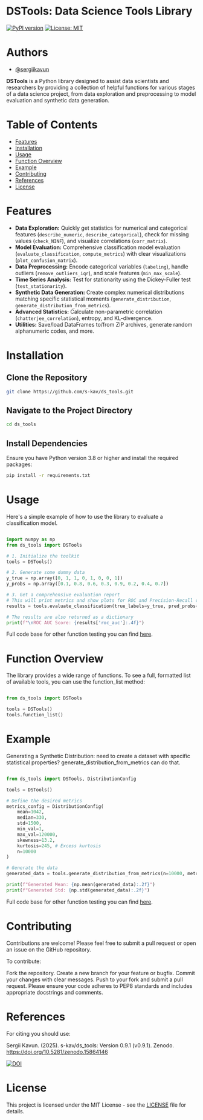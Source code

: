 # DSTools: Data Science Tools Library

[![PyPI version](https://badge.fury.io/py/dscience_tools.svg)](https://badge.fury.io/py/dscience_tools)
[![License: MIT](https://img.shields.io/badge/License-MIT-yellow.svg)](https://opensource.org/licenses/MIT)

# Authors

- [@sergiikavun](https://www.linkedin.com/in/sergii-kavun/)

**DSTools** is a Python library designed to assist data scientists and researchers by providing a collection of helpful functions for various stages of a data science project, from data exploration and preprocessing to model evaluation and synthetic data generation.

# Table of Contents

*   [Features](#features)
*   [Installation](#installation)
*   [Usage](#usage)
*   [Function Overview](#function-overview)
*   [Example](#example)
*   [Contributing](#contributing)
*   [References](#references)
*   [License](#license)


# Features

- **Data Exploration:** Quickly get statistics for numerical and categorical features (`describe_numeric`, `describe_categorical`), check for missing values (`check_NINF`), and visualize correlations (`corr_matrix`).
- **Model Evaluation:** Comprehensive classification model evaluation (`evaluate_classification`, `compute_metrics`) with clear visualizations (`plot_confusion_matrix`).
- **Data Preprocessing:** Encode categorical variables (`labeling`), handle outliers (`remove_outliers_iqr`), and scale features (`min_max_scale`).
- **Time Series Analysis:** Test for stationarity using the Dickey-Fuller test (`test_stationarity`).
- **Synthetic Data Generation:** Create complex numerical distributions matching specific statistical moments (`generate_distribution`, `generate_distribution_from_metrics`).
- **Advanced Statistics:** Calculate non-parametric correlation (`chatterjee_correlation`), entropy, and KL-divergence.
- **Utilities:** Save/load DataFrames to/from ZIP archives, generate random alphanumeric codes, and more.


# Installation

## Clone the Repository

```bash
git clone https://github.com/s-kav/ds_tools.git

```

## Navigate to the Project Directory

```bash
cd ds_tools

```

## Install Dependencies

Ensure you have Python version 3.8 or higher and install the required packages:

```bash
pip install -r requirements.txt

```

# Usage

Here's a simple example of how to use the library to evaluate a classification model.


```python

import numpy as np
from ds_tools import DSTools

# 1. Initialize the toolkit
tools = DSTools()

# 2. Generate some dummy data
y_true = np.array([0, 1, 1, 0, 1, 0, 0, 1])
y_probs = np.array([0.1, 0.8, 0.6, 0.3, 0.9, 0.2, 0.4, 0.7])

# 3. Get a comprehensive evaluation report
# This will print metrics and show plots for ROC and Precision-Recall curves.
results = tools.evaluate_classification(true_labels=y_true, pred_probs=y_probs)

# The results are also returned as a dictionary
print(f"\nROC AUC Score: {results['roc_auc']:.4f}")

```


Full code base for other function testing you can find [here](https://github.com/s-kav/ds_tools/blob/main/tests/code_checking_dstool.py).


# Function Overview

The library provides a wide range of functions. To see a full, formatted list of available tools, you can use the function_list method:

```python

from ds_tools import DSTools

tools = DSTools()
tools.function_list()

```

# Example

Generating a Synthetic Distribution: need to create a dataset with specific statistical properties?
generate_distribution_from_metrics can do that.


```python

from ds_tools import DSTools, DistributionConfig

tools = DSTools()

# Define the desired metrics
metrics_config = DistributionConfig(
    mean=1042,
    median=330,
    std=1500,
    min_val=1,
    max_val=120000,
    skewness=13.2,
    kurtosis=245, # Excess kurtosis
    n=10000
)

# Generate the data
generated_data = tools.generate_distribution_from_metrics(n=10000, metrics=metrics_config)

print(f"Generated Mean: {np.mean(generated_data):.2f}")
print(f"Generated Std: {np.std(generated_data):.2f}")

```


Full code base for other function testing you can find [here](https://github.com/s-kav/ds_tools/blob/main/tests/code_checking_dstool.py).


# Contributing

Contributions are welcome! Please feel free to submit a pull request or open an issue on the GitHub repository.

To contribute:

Fork the repository.
Create a new branch for your feature or bugfix.
Commit your changes with clear messages.
Push to your fork and submit a pull request.
Please ensure your code adheres to PEP8 standards and includes appropriate docstrings and comments.


# References

For citing you should use:

Sergii Kavun. (2025). s-kav/ds_tools: Version 0.9.1 (v0.9.1). Zenodo. https://doi.org/10.5281/zenodo.15864146

[![DOI](https://zenodo.org/badge/1001952407.svg)](https://doi.org/10.5281/zenodo.15864146)


# License

This project is licensed under the MIT License - see the [LICENSE](https://github.com/s-kav/ds_tools/blob/main/LICENSE) file for details.
